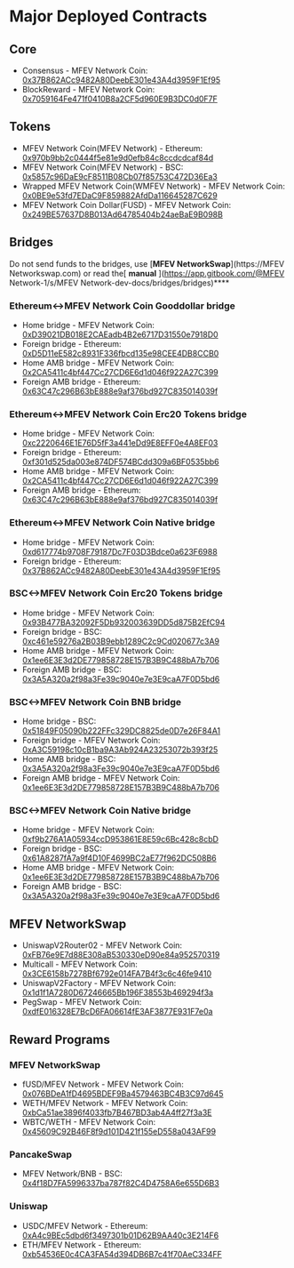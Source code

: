 # Major Deployed Contracts

## Core

- Consensus - MFEV Network Coin: [0x37B862ACc9482A80DeebE301e43A4d3959F1Ef95](https://mediablock.ai/address/0x37B862ACc9482A80DeebE301e43A4d3959F1Ef95)
- BlockReward - MFEV Network Coin: [0x7059164Fe471f0410B8a2CF5d960E9B3DC0d0F7F](https://mediablock.ai/address/0x7059164Fe471f0410B8a2CF5d960E9B3DC0d0F7F)

## Tokens

- MFEV Network Coin\(MFEV Network\) - Ethereum: [0x970b9bb2c0444f5e81e9d0efb84c8ccdcdcaf84d](https://etherscan.io/token/0x970b9bb2c0444f5e81e9d0efb84c8ccdcdcaf84d)
- MFEV Network Coin\(MFEV Network\) - BSC: [0x5857c96DaE9cF8511B08Cb07f85753C472D36Ea3](https://bscscan.com/token/0x5857c96dae9cf8511b08cb07f85753c472d36ea3)
- Wrapped MFEV Network Coin\(WMFEV Network\) - MFEV Network Coin: [0x0BE9e53fd7EDaC9F859882AfdDa116645287C629](https://mediablock.ai/address/0x0BE9e53fd7EDaC9F859882AfdDa116645287C629)
- MFEV Network Coin Dollar\(FUSD\) - MFEV Network Coin: [0x249BE57637D8B013Ad64785404b24aeBaE9B098B](https://mediablock.ai/address/0x249BE57637D8B013Ad64785404b24aeBaE9B098B)

## Bridges

Do not send funds to the bridges, use [**MFEV NetworkSwap**](https://MFEV Networkswap.com) or read the[ **manual** ](https://app.gitbook.com/@MFEV Network-1/s/MFEV Network-dev-docs/bridges/bridges)\*\*\*\*

### Ethereum&lt;-&gt;MFEV Network Coin Gooddollar bridge

- Home bridge - MFEV Network Coin: [0xD39021DB018E2CAEadb4B2e6717D31550e7918D0](https://mediablock.ai/address/0xD39021DB018E2CAEadb4B2e6717D31550e7918D0/transactions)
- Foreign bridge - Ethereum: [0xD5D11eE582c8931F336fbcd135e98CEE4DB8CCB0](https://etherscan.io/address/0xD5D11eE582c8931F336fbcd135e98CEE4DB8CCB0)
- Home AMB bridge - MFEV Network Coin: [0x2CA5411c4bf447Cc27CD6E6d1d046f922A27C399](https://mediablock.ai/address/0x2CA5411c4bf447Cc27CD6E6d1d046f922A27C399/transactions)
- Foreign AMB bridge - Ethereum: [0x63C47c296B63bE888e9af376bd927C835014039f](https://etherscan.io/address/0x63C47c296B63bE888e9af376bd927C835014039f)

### Ethereum&lt;-&gt;MFEV Network Coin Erc20 Tokens bridge

- Home bridge - MFEV Network Coin: [0xc2220646E1E76D5fF3a441eDd9E8EFF0e4A8EF03](https://mediablock.ai/address/0xc2220646E1E76D5fF3a441eDd9E8EFF0e4A8EF03)
- Foreign bridge - Ethereum: [0xf301d525da003e874DF574BCdd309a6BF0535bb6](https://etherscan.io/address/0xf301d525da003e874DF574BCdd309a6BF0535bb6)
- Home AMB bridge - MFEV Network Coin: [0x2CA5411c4bf447Cc27CD6E6d1d046f922A27C399](https://mediablock.ai/address/0x2CA5411c4bf447Cc27CD6E6d1d046f922A27C399/transactions)
- Foreign AMB bridge - Ethereum: [0x63C47c296B63bE888e9af376bd927C835014039f](https://etherscan.io/address/0x63C47c296B63bE888e9af376bd927C835014039f)

### Ethereum&lt;-&gt;MFEV Network Coin Native bridge

- Home bridge - MFEV Network Coin: [0xd617774b9708F79187Dc7F03D3Bdce0a623F6988](https://mediablock.ai/address/0xd617774b9708F79187Dc7F03D3Bdce0a623F6988/transactions)
- Foreign bridge - Ethereum: [0x37B862ACc9482A80DeebE301e43A4d3959F1Ef95](https://etherscan.io/address/0x37B862ACc9482A80DeebE301e43A4d3959F1Ef95)

### BSC&lt;-&gt;MFEV Network Coin Erc20 Tokens bridge

- Home bridge - MFEV Network Coin: [0x93B477BA32092F5Db932003639DD5d875B2EfC94](https://mediablock.ai/address/0x93B477BA32092F5Db932003639DD5d875B2EfC94/transactions)
- Foreign bridge - BSC: [0xc461e59276a2B03B9ebb1289C2c9Cd020677c3A9](https://bscscan.com/address/0xc461e59276a2B03B9ebb1289C2c9Cd020677c3A9)
- Home AMB bridge - MFEV Network Coin: [0x1ee6E3E3d2DE779858728E157B3B9C488bA7b706](https://mediablock.ai/address/0x1ee6E3E3d2DE779858728E157B3B9C488bA7b706/transactions)
- Foreign AMB bridge - BSC: [0x3A5A320a2f98a3Fe39c9040e7e3E9caA7F0D5bd6](https://bscscan.com/address/0x3A5A320a2f98a3Fe39c9040e7e3E9caA7F0D5bd6)

### BSC&lt;-&gt;MFEV Network Coin BNB bridge

- Home bridge - BSC: [0x51849F05090b222FFc329DC8825de0D7e26F84A1](https://bscscan.com/address/0x51849F05090b222FFc329DC8825de0D7e26F84A1)
- Foreign bridge - MFEV Network Coin: [0xA3C59198c10cB1ba9A3Ab924A23253072b393f25](https://mediablock.ai/address/0xA3C59198c10cB1ba9A3Ab924A23253072b393f25)
- Home AMB bridge - BSC: [0x3A5A320a2f98a3Fe39c9040e7e3E9caA7F0D5bd6](https://bscscan.com/address/0x3A5A320a2f98a3Fe39c9040e7e3E9caA7F0D5bd6)
- Foreign AMB bridge - MFEV Network Coin: [0x1ee6E3E3d2DE779858728E157B3B9C488bA7b706](https://mediablock.ai/address/0x1ee6E3E3d2DE779858728E157B3B9C488bA7b706)

### BSC&lt;-&gt;MFEV Network Coin Native bridge

- Home bridge - MFEV Network Coin: [0xf9b276A1A05934ccD953861E8E59c6Bc428c8cbD](https://mediablock.ai/address/0xf9b276A1A05934ccD953861E8E59c6Bc428c8cbD/transactions)
- Foreign bridge - BSC: [0x61A8287fA7a9f4D10F4699BC2aE77f962DC508B6](https://bscscan.com/address/0x61A8287fA7a9f4D10F4699BC2aE77f962DC508B6)
- Home AMB bridge - MFEV Network Coin: [0x1ee6E3E3d2DE779858728E157B3B9C488bA7b706](https://mediablock.ai/address/0x1ee6E3E3d2DE779858728E157B3B9C488bA7b706)
- Foreign AMB bridge - BSC: [0x3A5A320a2f98a3Fe39c9040e7e3E9caA7F0D5bd6](https://bscscan.com/address/0x3A5A320a2f98a3Fe39c9040e7e3E9caA7F0D5bd6)

## MFEV NetworkSwap

- UniswapV2Router02 - MFEV Network Coin: [0xFB76e9E7d88E308aB530330eD90e84a952570319](https://mediablock.ai/address/0xFB76e9E7d88E308aB530330eD90e84a952570319)
- Multicall - MFEV Network Coin: [0x3CE6158b7278Bf6792e014FA7B4f3c6c46fe9410](https://mediablock.ai/address/0x3CE6158b7278Bf6792e014FA7B4f3c6c46fe9410)
- UniswapV2Factory - MFEV Network Coin: [0x1d1f1A7280D67246665Bb196F38553b469294f3a](https://mediablock.ai/address/0x1d1f1A7280D67246665Bb196F38553b469294f3a)
- PegSwap - MFEV Network Coin: [0xdfE016328E7BcD6FA06614fE3AF3877E931F7e0a](https://mediablock.ai/address/0xdfE016328E7BcD6FA06614fE3AF3877E931F7e0a)

## Reward Programs

### MFEV NetworkSwap

- fUSD/MFEV Network - MFEV Network Coin: [0x076BDeA1fD4695BDEF9Ba4579463BC4B3C97d645](https://mediablock.ai/address/0x076BDeA1fD4695BDEF9Ba4579463BC4B3C97d645)
- WETH/MFEV Network - MFEV Network Coin: [0xbCa51ae3896f4033fb7B467BD3ab4A4ff27f3a3E](https://mediablock.ai/address/0xbCa51ae3896f4033fb7B467BD3ab4A4ff27f3a3E)
- WBTC/WETH - MFEV Network Coin: [0x45609C92B46F8f9d101D421f155eD558a043AF99](https://mediablock.ai/address/0x45609C92B46F8f9d101D421f155eD558a043AF99)

### PancakeSwap

- MFEV Network/BNB - BSC: [0x4f18D7FA5996337ba787f82C4D4758A6e655D6B3](https://bscscan.com/address/0x4f18D7FA5996337ba787f82C4D4758A6e655D6B3)

### Uniswap

- USDC/MFEV Network - Ethereum: [0xA4c9BEc5dbd6f3497301b01D62B9AA40c3E214F6](https://etherscan.io/address/0xA4c9BEc5dbd6f3497301b01D62B9AA40c3E214F6)
- ETH/MFEV Network - Ethereum: [0xb54536E0c4CA3FA54d394DB6B7c41f70AeC334FF](https://etherscan.io/address/0xb54536E0c4CA3FA54d394DB6B7c41f70AeC334FF)
